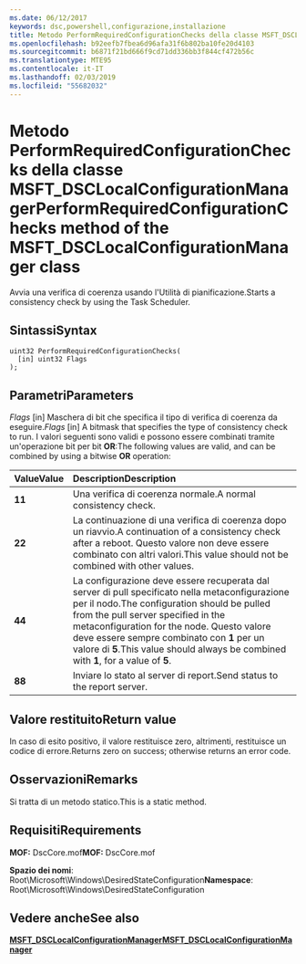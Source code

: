 ```yaml
---
ms.date: 06/12/2017
keywords: dsc,powershell,configurazione,installazione
title: Metodo PerformRequiredConfigurationChecks della classe MSFT_DSCLocalConfigurationManager
ms.openlocfilehash: b92eefb7fbea6d96afa31f6b802ba10fe20d4103
ms.sourcegitcommit: b6871f21bd666f9cd71dd336bb3f844cf472b56c
ms.translationtype: MTE95
ms.contentlocale: it-IT
ms.lasthandoff: 02/03/2019
ms.locfileid: "55682032"
---
```

# <a name="performrequiredconfigurationchecks-method-of-the-msftdsclocalconfigurationmanager-class"></a><span data-ttu-id="ab547-103">Metodo PerformRequiredConfigurationChecks della classe MSFT_DSCLocalConfigurationManager</span><span class="sxs-lookup"><span data-stu-id="ab547-103">PerformRequiredConfigurationChecks method of the MSFT_DSCLocalConfigurationManager class</span></span>

<span data-ttu-id="ab547-104">Avvia una verifica di coerenza usando l'Utilità di pianificazione.</span><span class="sxs-lookup"><span data-stu-id="ab547-104">Starts a consistency check by using the Task Scheduler.</span></span>

## <a name="syntax"></a><span data-ttu-id="ab547-105">Sintassi</span><span class="sxs-lookup"><span data-stu-id="ab547-105">Syntax</span></span>

```mof
uint32 PerformRequiredConfigurationChecks(
  [in] uint32 Flags
);
```

## <a name="parameters"></a><span data-ttu-id="ab547-106">Parametri</span><span class="sxs-lookup"><span data-stu-id="ab547-106">Parameters</span></span>

<span data-ttu-id="ab547-107">*Flags* \[in\] Maschera di bit che specifica il tipo di verifica di coerenza da eseguire.</span><span class="sxs-lookup"><span data-stu-id="ab547-107">*Flags* \[in\] A bitmask that specifies the type of consistency check to run.</span></span> <span data-ttu-id="ab547-108">I valori seguenti sono validi e possono essere combinati tramite un'operazione bit per bit **OR**:</span><span class="sxs-lookup"><span data-stu-id="ab547-108">The following values are valid, and can be combined by using a bitwise **OR** operation:</span></span>

|<span data-ttu-id="ab547-109">Value</span><span class="sxs-lookup"><span data-stu-id="ab547-109">Value</span></span> |<span data-ttu-id="ab547-110">Description</span><span class="sxs-lookup"><span data-stu-id="ab547-110">Description</span></span> |
|:--- |:---|
|<span data-ttu-id="ab547-111">**1**</span><span class="sxs-lookup"><span data-stu-id="ab547-111">**1**</span></span> | <span data-ttu-id="ab547-112">Una verifica di coerenza normale.</span><span class="sxs-lookup"><span data-stu-id="ab547-112">A normal consistency check.</span></span> |
|<span data-ttu-id="ab547-113">**2**</span><span class="sxs-lookup"><span data-stu-id="ab547-113">**2**</span></span> | <span data-ttu-id="ab547-114">La continuazione di una verifica di coerenza dopo un riavvio.</span><span class="sxs-lookup"><span data-stu-id="ab547-114">A continuation of a consistency check after a reboot.</span></span> <span data-ttu-id="ab547-115">Questo valore non deve essere combinato con altri valori.</span><span class="sxs-lookup"><span data-stu-id="ab547-115">This value should not be combined with other values.</span></span> |
|<span data-ttu-id="ab547-116">**4**</span><span class="sxs-lookup"><span data-stu-id="ab547-116">**4**</span></span> | <span data-ttu-id="ab547-117">La configurazione deve essere recuperata dal server di pull specificato nella metaconfigurazione per il nodo.</span><span class="sxs-lookup"><span data-stu-id="ab547-117">The configuration should be pulled from the pull server specified in the metaconfiguration for the node.</span></span> <span data-ttu-id="ab547-118">Questo valore deve essere sempre combinato con **1** per un valore di **5**.</span><span class="sxs-lookup"><span data-stu-id="ab547-118">This value should always be combined with **1**, for a value of **5**.</span></span> |
|<span data-ttu-id="ab547-119">**8**</span><span class="sxs-lookup"><span data-stu-id="ab547-119">**8**</span></span> | <span data-ttu-id="ab547-120">Inviare lo stato al server di report.</span><span class="sxs-lookup"><span data-stu-id="ab547-120">Send status to the report server.</span></span> |

## <a name="return-value"></a><span data-ttu-id="ab547-121">Valore restituito</span><span class="sxs-lookup"><span data-stu-id="ab547-121">Return value</span></span>

<span data-ttu-id="ab547-122">In caso di esito positivo, il valore restituisce zero, altrimenti, restituisce un codice di errore.</span><span class="sxs-lookup"><span data-stu-id="ab547-122">Returns zero on success; otherwise returns an error code.</span></span>

## <a name="remarks"></a><span data-ttu-id="ab547-123">Osservazioni</span><span class="sxs-lookup"><span data-stu-id="ab547-123">Remarks</span></span>

<span data-ttu-id="ab547-124">Si tratta di un metodo statico.</span><span class="sxs-lookup"><span data-stu-id="ab547-124">This is a static method.</span></span>

## <a name="requirements"></a><span data-ttu-id="ab547-125">Requisiti</span><span class="sxs-lookup"><span data-stu-id="ab547-125">Requirements</span></span>

<span data-ttu-id="ab547-126">**MOF:** DscCore.mof</span><span class="sxs-lookup"><span data-stu-id="ab547-126">**MOF:** DscCore.mof</span></span>

<span data-ttu-id="ab547-127">**Spazio dei nomi**: Root\Microsoft\Windows\DesiredStateConfiguration</span><span class="sxs-lookup"><span data-stu-id="ab547-127">**Namespace**: Root\Microsoft\Windows\DesiredStateConfiguration</span></span>

## <a name="see-also"></a><span data-ttu-id="ab547-128">Vedere anche</span><span class="sxs-lookup"><span data-stu-id="ab547-128">See also</span></span>

[<span data-ttu-id="ab547-129">**MSFT_DSCLocalConfigurationManager**</span><span class="sxs-lookup"><span data-stu-id="ab547-129">**MSFT_DSCLocalConfigurationManager**</span></span>](msft-dsclocalconfigurationmanager.md)